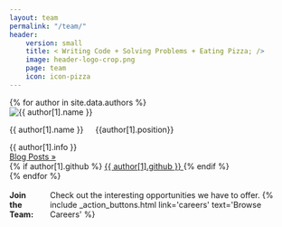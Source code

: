 ```yaml
---
layout: team
permalink: "/team/"
header: 
    version: small
    title: < Writing Code + Solving Problems + Eating Pizza; />
    image: header-logo-crop.png
    page: team
    icon: icon-pizza
---
```


<div class="team-page authors clearfix grid-container">
  {% for author in site.data.authors %}
    <div class="author-wrapper small-12 medium-6 large-4 columns grid-item">
      <div class="author row">
        <div class="small-12 columns">
          <div>
            <div class="small-3 columns" style="padding:0;">
              <img src="{% if author[1].avatar contains 'http' %}{{ author[1].avatar }}{% else %}{{site.urlimg}}avatars/{{author[1].avatar}} {% endif %}" title="{{ author[1].name }}"/>
            </div>
            <div class="small-9 columns">
              <p class="author-name">{{ author[1].name }}</p>
              <p class="author-position">{{author[1].position}}</p>
            </div>
          </div>
        </div>
        <div class="small-12 columns" class="author-info">
          <span>{{ author[1].info }}</span>
        </div>
        <div class="author-links">
          <div class="author-links__blog">
            <a class="author-blogs" href="{{ site.baseurl }}/blog/category/{{ author[0] }}">Blog Posts »</a>
          </div>
          <div class="author-links__github">
            {% if author[1].github %}
            <a class="author-github" href="https://github.com/{{ author[1].github }}">
              <i class="fa fa-github"></i> {{ author[1].github }}
            </a>
            {% endif %}
          </div>
        </div>
      </div>
    </div>
  {% endfor %}
</div><!-- /.row -->

<div class="join-the-team row">
  <div class="small-1 columns">&nbsp;</div>
  <div class="small-10 columns label">
    <strong>Join the Team:</Strong> Check out the interesting opportunities we have to offer.
    {% include _action_buttons.html link='careers' text='Browse Careers' %}
  </div>
  <div class="small-1 columns">&nbsp;</div>
</div>

